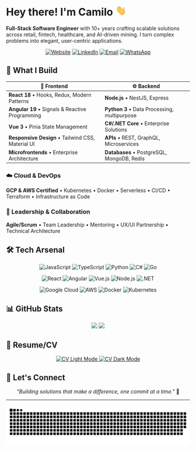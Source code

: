 # Hey there! I'm Camilo <img width="30" src="https://github.com/camiloengineer/camiloengineer/blob/main/resources/img/waving.gif" alt="👋" />

**Full-Stack Software Engineer** with 10+ years crafting scalable solutions across retail, fintech, healthcare, and AI-driven mining. I turn complex problems into elegant, user-centric applications.

<div align="center">
  
[![Website](https://img.shields.io/badge/🌐_Website-blue?style=for-the-badge)](https://www.camiloengineer.com)
[![LinkedIn](https://img.shields.io/badge/LinkedIn-0077B5?style=for-the-badge&logo=linkedin&logoColor=white)](https://www.linkedin.com/in/camiloengineer/)
[![Email](https://img.shields.io/badge/Email-D14836?style=for-the-badge&logo=gmail&logoColor=white)](mailto:camilo@camiloengineer.com)
[![WhatsApp](https://img.shields.io/badge/WhatsApp-25D366?style=for-the-badge&logo=whatsapp&logoColor=white)](https://api.whatsapp.com/send/?phone=56998240934)

</div>

## 🚀 What I Build

| 🎨 **Frontend** | ⚙️ **Backend** |
|---|---|
| **React 18** • Hooks, Redux, Modern Patterns | **Node.js** • NestJS, Express |
| **Angular 19** • Signals & Reactive Programming | **Python 3** • Data Processing, multipurpose  |
| **Vue 3** • Pinia State Management | **C#/.NET Core** • Enterprise Solutions |
| **Responsive Design** • Tailwind CSS, Material UI | **APIs** • REST, GraphQL, Microservices |
| **Microfrontends** • Enterprise Architecture | **Databases** • PostgreSQL, MongoDB, Redis |

### ☁️ Cloud & DevOps
**GCP & AWS Certified** • Kubernetes • Docker • Serverless • CI/CD • Terraform • Infrastructure as Code

### 👥 Leadership & Collaboration
**Agile/Scrum** • Team Leadership • Mentoring • UX/UI Partnership • Technical Architecture

## 🛠️ Tech Arsenal

<div align="center">

![JavaScript](https://img.shields.io/badge/JavaScript-F7DF1E?style=flat-square&logo=javascript&logoColor=black)
![TypeScript](https://img.shields.io/badge/TypeScript-3178C6?style=flat-square&logo=typescript&logoColor=white)
![Python](https://img.shields.io/badge/Python-3776AB?style=flat-square&logo=python&logoColor=white)
![C#](https://img.shields.io/badge/C%23-239120?style=flat-square&logo=c-sharp&logoColor=white)
![Go](https://img.shields.io/badge/Go-00ADD8?style=flat-square&logo=go&logoColor=white)

![React](https://img.shields.io/badge/React-61DAFB?style=flat-square&logo=react&logoColor=black)
![Angular](https://img.shields.io/badge/Angular-DD0031?style=flat-square&logo=angular&logoColor=white)
![Vue.js](https://img.shields.io/badge/Vue.js-4FC08D?style=flat-square&logo=vue.js&logoColor=white)
![Node.js](https://img.shields.io/badge/Node.js-339933?style=flat-square&logo=node.js&logoColor=white)
![.NET](https://img.shields.io/badge/.NET-512BD4?style=flat-square&logo=.net&logoColor=white)

![Google Cloud](https://img.shields.io/badge/Google_Cloud-4285F4?style=flat-square&logo=google-cloud&logoColor=white)
![AWS](https://img.shields.io/badge/AWS-232F3E?style=flat-square&logo=amazon-aws&logoColor=white)
![Docker](https://img.shields.io/badge/Docker-2496ED?style=flat-square&logo=docker&logoColor=white)
![Kubernetes](https://img.shields.io/badge/Kubernetes-326CE5?style=flat-square&logo=kubernetes&logoColor=white)

</div>

## 📊 GitHub Stats

<div align="center">
  <img height="180em" src="https://github-readme-stats.vercel.app/api?username=camiloengineer&show_icons=true&theme=dark&include_all_commits=true&count_private=true"/>
  <img height="180em" src="https://github-readme-stats.vercel.app/api/top-langs/?username=camiloengineer&layout=compact&langs_count=7&theme=dark"/>
</div>

## 📄 Resume/CV

<p align="center">
  <a href="https://camiloengineer.github.io/camiloengineer/cv-camilo-fullstack.pdf">
    <img src="https://img.shields.io/badge/📄_CV_Light_Mode-blue?style=for-the-badge" alt="CV Light Mode">
  </a>
  <a href="https://camiloengineer.github.io/camiloengineer/cv-camilo-fullstack-dark.pdf">
    <img src="https://img.shields.io/badge/📄_CV_Dark_Mode-black?style=for-the-badge" alt="CV Dark Mode">
  </a>
</p>

## 🤝 Let's Connect

<div align="center">

*"Building solutions that make a difference, one commit at a time."* 🚀

</div>

---

<div align="center">
  <img src="https://github.com/camiloengineer/camiloengineer/blob/main/resources/img/grid-snake.svg" alt="GitHub Snake Animation" />
</div>
